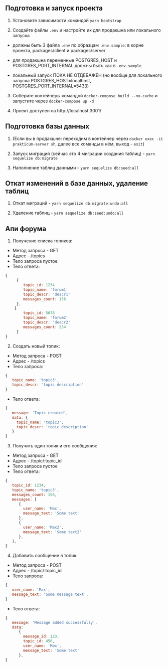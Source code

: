## Подготовка и запуск проекта

1. Установите зависимости командой `yarn bootstrap`

2. Создайте файлы `.env` и настройте их для продакшна или локального запуска

- должны быть 3 файла `.env` по образцам `.env.sample`: в корне проекта, packages/client и packages/server

- для продакшна переменные POSTGRES_HOST и POSTGRES_PORT_INTERNAL должны быть как в `.env.sample`

- локальный запуск ПОКА НЕ ОТДЕБАЖЕН (но вообще для локального запуска POSTGRES_HOST=localhost, POSTGRES_PORT_INTERNAL=5433)

3. Соберите контейнеры командой `docker-compose build --no-cache` и запустите через `docker-compose up -d`

4. Проект доступен на http://localhost:3001/

## Подготовка базы данных

1. (Если вы в продакшне: переходим в контейнер через `docker exec -it prakticum-server sh`, далее все команды в нём, выход - `exit`)

2. Запуск миграций (сейчас это 4 миграции создания таблиц) - `yarn sequelize db:migrate`

3. Наполнение таблиц данными - `yarn sequelize db:seed:all`

## Откат изменений в базе данных, удаление таблиц

1. Откат миграций - `yarn sequelize db:migrate:undo:all`

2. Удаление таблиц - `yarn sequelize db:seed:undo:all`

## Апи форума

1. Получение списка топиков:

- Метод запроса - GET
- Адрес - /topics
- Тело запроса пустое
- Тело ответа:

```javascript
{
     {
        topic_id: 1234
        topic_name: 'forum1'
        topic_descr: 'descr1'
        messages_count: 156
     },
    {
        topic_id: 5678
        topic_name: 'forum2'
        topic_descr: 'descr2'
        messages_count: 234
     }
}
```

2.  Создать новый топик:

- Метод запроса - POST
- Адрес - /topics
- Тело запроса:

```javascript
{
   topic_name: 'topic3',
   topic_descr: 'topic description'
}
```

- Тело ответа:

```javascript
{
   message: 'Topic created',
   data: {
     topic_name: 'topic3',
     topic_descr: 'topic description'
   }
}
```

3. Получить один топик и его сообщения:

- Метод запроса - GET
- Адрес - /topic/:topic_id
- Тело запроса пустое
- Тело ответа:

```javascript
{
   topic_id: 1234,
   topic_name: 'topic3',
   messages_count: 156,
   messages: [
      {
        user_name: 'Max',
        message_text: 'Some text'
      },
      {
        user_name: 'Max2',
        message_text: 'Some text2'
      },
   ],
}
```

4. Добавить сообщение в топик:

- Метод запроса - POST
- Адрес - /topic/:topic_id
- Тело запроса:

```javascript
{
   user_name: 'Max',
   message_text: 'Some message text',
}
```

- Тело ответа:

```javascript
{
   message: 'Message added successfully',
   data:
      {
        message_id: 123,
        topic_id: 456,
        user_name: 'Max',
        message_text: 'Some text'
      },
}
```

